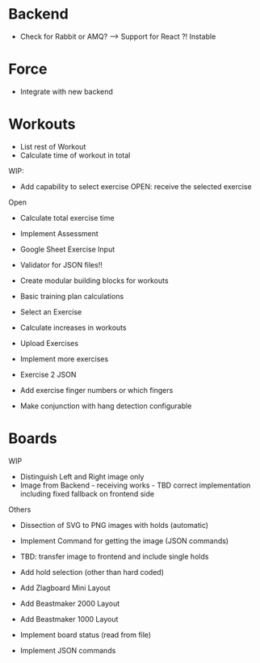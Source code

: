 # Backend
+ Check for Rabbit or AMQ?
--> Support for React ?! Instable


# Force
+ Integrate with new backend


# Workouts
+ List rest of Workout
+ Calculate time of workout in total

WIP: 
+ Add capability to select exercise
OPEN: receive the selected exercise

Open
+ Calculate total exercise time
+ Implement Assessment
+ Google Sheet Exercise Input
+ Validator for JSON files!!

+ Create modular building blocks for workouts

+ Basic training plan calculations

+ Select an Exercise 
+ Calculate increases in workouts

+ Upload Exercises
+ Implement more exercises
+ Exercise 2 JSON
+ Add exercise finger numbers or which fingers
+ Make conjunction with hang detection configurable


# Boards
WIP
+ Distinguish Left and Right image only
+ Image from Backend - receiving works - TBD correct implementation including fixed fallback on frontend side


Others
+ Dissection of SVG to PNG images with holds (automatic)
+ Implement Command for getting the image (JSON commands)
+ TBD: transfer image to frontend and include single holds

+ Add hold selection (other than hard coded)

+ Add Zlagboard Mini Layout
+ Add Beastmaker 2000 Layout
+ Add Beastmaker 1000 Layout

+ Implement board status (read from file)

+ Implement JSON commands
